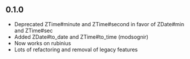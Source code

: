 0.1.0
-----

* Deprecated ZTime#minute and ZTime#second in favor of ZDate#min and ZTime#sec
* Added ZDate#to_date and ZTime#to_time (modsognir)
* Now works on rubinius
* Lots of refactoring and removal of legacy features
